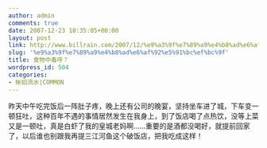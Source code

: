 ```yaml
---
author: admin
comments: true
date: 2007-12-23 10:35:05+00:00
layout: post
link: http://www.billrain.com/2007/12/%e9%a3%9f%e7%89%a9%e4%b8%ad%e6%af%92%e5%91%bc%ef%bc%9f/
slug: '%e9%a3%9f%e7%89%a9%e4%b8%ad%e6%af%92%e5%91%bc%ef%bc%9f'
title: 食物中毒呼？
wordpress_id: 504
categories:
- 帐如流水|COMMON
---
```


昨天中午吃完饭后一阵肚子疼，晚上还有公司的晚宴，坚持坐车进了城，下车变一顿狂吐，这种百年不遇的事情居然发生在我身上，到了饭店喝了点热饮，没等上菜又是一顿吐，真是白虾了我的皇城老妈啊……重要的是酒都没喝好，就提前回家了，以后谁也别跟我再提三江河鱼这个破饭店，把我吃成这样！
